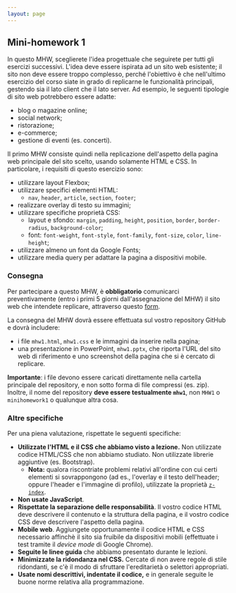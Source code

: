 ```yaml
---
layout: page
---
```


## Mini-homework 1

In questo MHW, sceglierete l'idea progettuale che seguirete per tutti gli esercizi successivi.
L'idea deve essere ispirata ad un sito web esistente; il sito non deve essere troppo complesso, perché l'obiettivo è che nell'ultimo esercizio del corso siate in grado di replicarne
le funzionalità principali, gestendo sia il lato client che il lato server. Ad esempio, le seguenti tipologie di sito web potrebbero essere adatte:
- blog o magazine online;
- social network;
- ristorazione;
- e-commerce;
- gestione di eventi (es. concerti).

Il primo MHW consiste quindi nella replicazione dell'aspetto della pagina web principale del sito scelto, usando solamente HTML e CSS.
In particolare, i requisiti di questo esercizio sono:
- utilizzare layout Flexbox;
- utilizzare specifici elementi HTML:
  - `nav`, `header`, `article`, `section`, `footer`;
- realizzare overlay di testo su immagini;
- utilizzare specifiche proprietà CSS:
  - layout e sfondo: `margin`, `padding`, `height`, `position`, `border`, `border-radius`, `background-color`;
  - font: `font-weight`, `font-style`, `font-family`, `font-size`, `color`, `line-height`;
- utilizzare almeno un font da Google Fonts;
- utilizzare media query per adattare la pagina a dispositivi mobile.

### Consegna

Per partecipare a questo MHW, è **obbligatorio** comunicarci preventivamente (entro i primi 5 giorni dall'assegnazione del MHW) il sito web che intendete replicare, attraverso questo [form](https://forms.gle/UdThfPuiYCLveCkJ6).

La consegna del MHW dovrà essere effettuata sul vostro repository GitHub e dovrà includere:
- i file `mhw1.html`, `mhw1.css` e le immagini da inserire nella pagina;
- una presentazione in PowerPoint, `mhw1.pptx`, che riporta l'URL del sito web di riferimento e uno screenshot della pagina che si è cercato di replicare.

**Importante**: i file devono essere caricati direttamente nella cartella principale del repository, e non sotto forma di file compressi (es. zip).
Inoltre, il nome del repository **deve essere testualmente `mhw1`**, non `MHW1` o `minihomework1` o qualunque altra cosa.


### Altre specifiche

Per una piena valutazione, rispettate le seguenti specifiche:

- **Utilizzate l'HTML e il CSS che abbiamo visto a lezione.**
  Non utilizzate codice HTML/CSS che non abbiamo studiato.
  Non utilizzate librerie aggiuntive (es. Bootstrap).
  - **Nota:** qualora riscontriate problemi relativi all'ordine con cui certi elementi si sovrappongono
    (ad es., l'overlay e il testo dell'header; oppure l'header e l'immagine di profilo),
    utilizzate la proprietà [`z-index`](https://developer.mozilla.org/en-US/docs/Web/CSS/z-index). 
- **Non usate JavaScript**.
- **Rispettate la separazione delle responsabilità**.
  Il vostro codice HTML deve descrivere il contenuto e la struttura della pagina, e il vostro codice CSS deve descrivere l'aspetto della pagina.
- **Mobile web**. Aggiungete opportunamente il codice HTML e CSS necessario affinchè il sito sia fruibile da dispositivi mobili
  (effettuate i test tramite il _device mode_ di Google Chrome).
- **Seguite le linee guida** che abbiamo presentato durante le lezioni.
- **Minimizzate la ridondanza nel CSS.** Cercate di non avere regole di stile ridondanti, se c'è il modo di sfruttare l'ereditarietà o selettori appropriati.
- **Usate nomi descrittivi, indentate il codice,** e in generale seguite le buone norme relativa alla programmazione.
